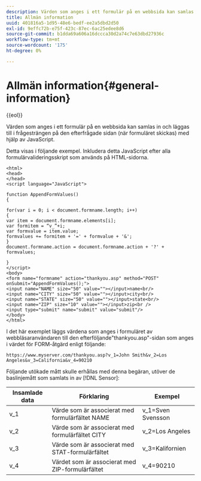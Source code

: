 ```yaml
---
description: Värden som anges i ett formulär på en webbsida kan samlas in och läggas till i frågesträngen på den efterfrågade sidan (när formuläret skickas) med hjälp av JavaScript.
title: Allmän information
uuid: 401816a5-1d95-48e6-bedf-ee2a5dbd2d50
exl-id: 9effc72b-e75f-423c-87ec-6ac25edee8d6
source-git-commit: b1dda69a606a16dccca30d2a74c7e63dbd27936c
workflow-type: tm+mt
source-wordcount: '175'
ht-degree: 0%

---
```


# Allmän information{#general-information}

{{eol}}

Värden som anges i ett formulär på en webbsida kan samlas in och läggas till i frågesträngen på den efterfrågade sidan (när formuläret skickas) med hjälp av JavaScript.

Detta visas i följande exempel. Inkludera detta JavaScript efter alla formulärvalideringsskript som används på HTML-sidorna.

```
<html>
<head>
</head>
<script language="JavaScript">

function AppendFormValues()
{

for(var i = 0; i < document.formname.length; i++)
{
var item = document.formname.elements[i];
var formitem = “v_”+i;
var formvalue = item.value;
formvalues += formitem + '=' + formvalue + '&';
}
document.formname.action = document.formname.action + '?' + formvalues;

}
</script>
<body>
<form name="formname" action="thankyou.asp" method="POST" onSubmit="AppendFormValues();">
<input name="NAME" size="50" value=""></input>name<br/>
<input name="CITY" size="50" value=""></input>city<br/>
<input name="STATE" size="50" value=""></input>state<br/>
<input name="ZIP" size="10" value=""></input>zip<br />
<input type="submit" name="submit" value="submit"/>
</body>
</html>
```

I det här exemplet läggs värdena som anges i formuläret av webbläsaranvändaren till den efterföljande&quot;thankyou.asp&quot;-sidan som anges i värdet för FORM-åtgärd enligt följande:

```
https://www.myserver.com/thankyou.asp?v_1=John Smith&v_2=Los Angeles&v_3=California&v_4=90210
```

Följande utökade mått skulle erhållas med denna begäran, utöver de baslinjemått som samlats in av [!DNL Sensor]:

| Insamlade data | Förklaring | Exempel |
|---|---|---|
| v_1 | Värde som är associerat med formulärfältet NAME | v_1=Sven Svensson |
| v_2 | Värde som är associerat med formulärfältet CITY | v_2=Los Angeles |
| v_3 | Värde som är associerat med STAT-formulärfältet | v_3=Kalifornien |
| v_4 | Värdet som är associerat med ZIP-formulärfältet | v_4=90210 |
